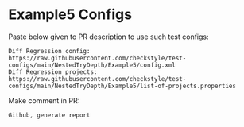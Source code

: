 # Example5 Configs
Paste below given to PR description to use such test configs:
```
Diff Regression config: https://raw.githubusercontent.com/checkstyle/test-configs/main/NestedTryDepth/Example5/config.xml
Diff Regression projects: https://raw.githubusercontent.com/checkstyle/test-configs/main/NestedTryDepth/Example5/list-of-projects.properties
```
Make comment in PR:
```
Github, generate report
```
